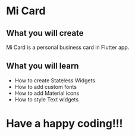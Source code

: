 # Mi Card

## What you will create

Mi Card is a personal business card in Flutter app.

## What you will learn

* How to create Stateless Widgets
* How to add custom fonts
* How to add Material icons
* How to style Text widgets
# Have a happy coding!!!

